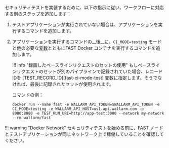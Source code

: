 セキュリティテストを実装するために、以下の指示に従い、ワークフローに対応する別のステップを追加します：

1. テストアプリケーションが実行されていない場合は、アプリケーションを実行するコマンドを追加します。
2. アプリケーションを実行するコマンドの__後__に、`CI_MODE=testing` モードと他の必要な[変数](../ci-mode-testing.md#environment-variables-in-testing-mode)とともにFAST Docker コンテナを実行するコマンドを追加します。

    !!! info "録画したベースラインリクエストのセットの使用"
        もしベースラインリクエストのセットが別のパイプラインで記録されていた場合、レコードIDを [TEST_RECORD_ID][fast-ci-mode-test] 変数に指定します。そうでなければ、最後に記録されたセットが使用されます。

    コマンドの例：

    ```
    docker run --name fast -e WALLARM_API_TOKEN=$WALLARM_API_TOKEN -e CI_MODE=testing -e WALLARM_API_HOST=us1.api.wallarm.com -p 8080:8080 -e TEST_RUN_URI=http://app-test:3000 --network my-network --rm wallarm/fast
    ```

!!! warning "Docker Network"
    セキュリティテストを始める前に、FAST ノードとテストアプリケーションが同じネットワーク上で稼働していることを確認してください。